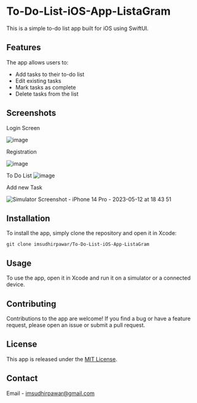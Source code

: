 # To-Do-List-iOS-App-ListaGram

This is a simple to-do list app built for iOS using SwiftUI.

## Features

The app allows users to:

- Add tasks to their to-do list
- Edit existing tasks
- Mark tasks as complete
- Delete tasks from the list

## Screenshots

Login Screen

![image](https://github.com/imsudhirpawar/To-Do-List-iOS-App-ListaGram/assets/82030192/205965cd-38e1-4759-8745-63a8f833e420)


Registration

![image](https://github.com/imsudhirpawar/To-Do-List-iOS-App-ListaGram/assets/82030192/13d087dc-d24a-4e17-9bca-78bd18f51eca)

To Do List
![image](https://github.com/imsudhirpawar/To-Do-List-iOS-App-ListaGram/assets/82030192/eb88683e-fc57-441e-b39b-ad19556181b2)

Add new Task

![Simulator Screenshot - iPhone 14 Pro - 2023-05-12 at 18 43 51](https://github.com/imsudhirpawar/To-Do-List-iOS-App-ListaGram/assets/82030192/586e6c62-9dd5-41f0-bd71-be17972c7490)




## Installation

To install the app, simply clone the repository and open it in Xcode:

```
git clone imsudhirpawar/To-Do-List-iOS-App-ListaGram
```

## Usage

To use the app, open it in Xcode and run it on a simulator or a connected device.

## Contributing

Contributions to the app are welcome! If you find a bug or have a feature request, please open an issue or submit a pull request.

## License

This app is released under the [MIT License](https://opensource.org/licenses/MIT).

## Contact

Email - imsudhirpawar@gmail.com
